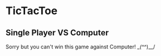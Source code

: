 # TicTacToe
## Single Player VS Computer

Sorry but you can't win this game against Computer! \__(^_^)__/
